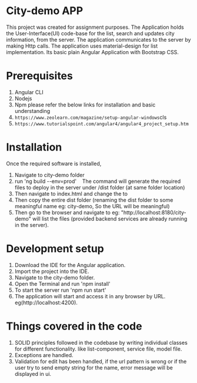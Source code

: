 # City-demo APP
This project was created for assignment purposes. The Application holds the User-Interface(UI) code-base for the list, search and updates city information, from the server. The application communicates to the server by making Http calls. The application uses material-design for list implementation. Its basic plain Angular Application with Bootstrap CSS.

# Prerequisites
1. Angular CLI
2. Nodejs
3. Npm
please refer the below links for installation and basic understanding
1. `https://www.zeolearn.com/magazine/setup-angular-windows`cls
2. `https://www.tutorialspoint.com/angular4/angular4_project_setup.htm`

# Installation
Once the required software is installed,
1. Navigate to city-demo folder
2. run 'ng build --env=prod'
   The command will generate the required files to deploy in the server under /dist folder (at same folder location)
3. Then navigate to index.html and change the <base href="/"> to <base href="."> 
4. Then copy the entire dist folder (renaming the dist folder to some meaningful name eg: city-demo, So the URL will be meaningful)
5. Then go to the browser and navigate to eg: "http://localhost:8180/city-demo" will list the files (provided backend services are already running in the server).


# Development setup
1. Download the IDE for the Angular application.
2. Import the project into the IDE.
3. Navigate to the city-demo folder.
4. Open the Terminal and run 'npm install'
5. To start the server run 'npm run start'
6. The application will start and access it in any browser by URL. eg(http://localhost:4200).

# Things covered in the code
1. SOLID principles followed in the codebase by writing individual classes for different functionality. like list-component, service file, model file.
2. Exceptions are handled.
3. Validation for edit has been handled, if the url pattern is wrong or if the user try to send empty string for the name, error message will be displayed in ui.


